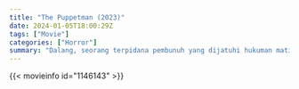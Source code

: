 ```yaml
---
title: "The Puppetman (2023)"
date: 2024-01-05T18:00:29Z
tags: ["Movie"]
categories: ["Horror"]
summary: "Dalang, seorang terpidana pembunuh yang dijatuhi hukuman mati, selalu menyatakan bahwa dia tidak bersalah, mengklaim bahwa itu adalah kekuatan jahat yang mengendalikan tubuhnya saat dia membantai korbannya."
---
```


<mux-player stream-type="on-demand"
src="https://kp3d-my.sharepoint.com/personal/ryoo_kp3d_onmicrosoft_com/_layouts/15/download.aspx?share=EUvZGdiqTjNGqz0xnjNWwWwB3erQiDnxaZkaLcyoKUTG5Q" prefer-playback="mse" controls>

</mux-player>


{{< movieinfo id="1146143" >}}

<script src="https://cdn.jsdelivr.net/npm/@mux/mux-player"></script>

 <script type="application/ld+json ">
{
"@context": "https://schema.org/",
"@type": "VideoObject",
"name": "The Puppetman (2023)",
"contentUrl": "https://stream.mux.com/iXyu6jG201qSwzfkGaDTl7mpWseAHBEBgoPyYDSDCS7I.m3u8",
"thumbnailUrl": "https://www.themoviedb.org/t/p/original/9eSoJrj8LkbUzuPSJzgSXWKexKj.jpg?width=314&fit_mode=preserve&time=25",
"uploadDate": "2023-12-25T06:24:19Z",
}

</script>